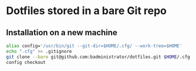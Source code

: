 # Dotfiles stored in a bare Git repo

## Installation on a new machine
```bash
alias config='/usr/bin/git --git-dir=$HOME/.cfg/ --work-tree=$HOME'
echo ".cfg" >> .gitignore
git clone --bare git@github.com:badministrator/dotfiles.git $HOME/.cfg
config checkout
```
